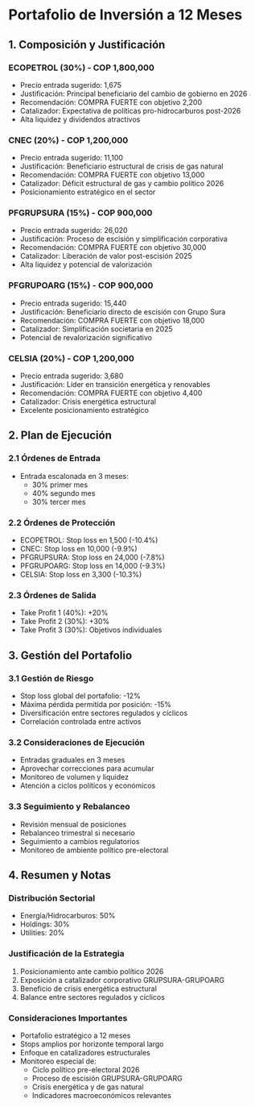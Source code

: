 # Portafolio de Inversión a 12 Meses

## 1. Composición y Justificación

### ECOPETROL (30%) - COP 1,800,000

- Precio entrada sugerido: 1,675
- Justificación: Principal beneficiario del cambio de gobierno en 2026
- Recomendación: COMPRA FUERTE con objetivo 2,200
- Catalizador: Expectativa de políticas pro-hidrocarburos post-2026
- Alta liquidez y dividendos atractivos

### CNEC (20%) - COP 1,200,000

- Precio entrada sugerido: 11,100
- Justificación: Beneficiario estructural de crisis de gas natural
- Recomendación: COMPRA FUERTE con objetivo 13,000
- Catalizador: Déficit estructural de gas y cambio político 2026
- Posicionamiento estratégico en el sector

### PFGRUPSURA (15%) - COP 900,000

- Precio entrada sugerido: 26,020
- Justificación: Proceso de escisión y simplificación corporativa
- Recomendación: COMPRA FUERTE con objetivo 30,000
- Catalizador: Liberación de valor post-escisión 2025
- Alta liquidez y potencial de valorización

### PFGRUPOARG (15%) - COP 900,000

- Precio entrada sugerido: 15,440
- Justificación: Beneficiario directo de escisión con Grupo Sura
- Recomendación: COMPRA FUERTE con objetivo 18,000
- Catalizador: Simplificación societaria en 2025
- Potencial de revalorización significativo

### CELSIA (20%) - COP 1,200,000

- Precio entrada sugerido: 3,680
- Justificación: Líder en transición energética y renovables
- Recomendación: COMPRA FUERTE con objetivo 4,400
- Catalizador: Crisis energética estructural
- Excelente posicionamiento estratégico

## 2. Plan de Ejecución

### 2.1 Órdenes de Entrada

- Entrada escalonada en 3 meses:
  - 30% primer mes
  - 40% segundo mes
  - 30% tercer mes

### 2.2 Órdenes de Protección

- ECOPETROL: Stop loss en 1,500 (-10.4%)
- CNEC: Stop loss en 10,000 (-9.9%)
- PFGRUPSURA: Stop loss en 24,000 (-7.8%)
- PFGRUPOARG: Stop loss en 14,000 (-9.3%)
- CELSIA: Stop loss en 3,300 (-10.3%)

### 2.3 Órdenes de Salida

- Take Profit 1 (40%): +20%
- Take Profit 2 (30%): +30%
- Take Profit 3 (30%): Objetivos individuales

## 3. Gestión del Portafolio

### 3.1 Gestión de Riesgo

- Stop loss global del portafolio: -12%
- Máxima pérdida permitida por posición: -15%
- Diversificación entre sectores regulados y cíclicos
- Correlación controlada entre activos

### 3.2 Consideraciones de Ejecución

- Entradas graduales en 3 meses
- Aprovechar correcciones para acumular
- Monitoreo de volumen y liquidez
- Atención a ciclos políticos y económicos

### 3.3 Seguimiento y Rebalanceo

- Revisión mensual de posiciones
- Rebalanceo trimestral si necesario
- Seguimiento a cambios regulatorios
- Monitoreo de ambiente político pre-electoral

## 4. Resumen y Notas

### Distribución Sectorial

- Energía/Hidrocarburos: 50%
- Holdings: 30%
- Utilities: 20%

### Justificación de la Estrategia

1. Posicionamiento ante cambio político 2026
2. Exposición a catalizador corporativo GRUPSURA-GRUPOARG
3. Beneficio de crisis energética estructural
4. Balance entre sectores regulados y cíclicos

### Consideraciones Importantes

- Portafolio estratégico a 12 meses
- Stops amplios por horizonte temporal largo
- Enfoque en catalizadores estructurales
- Monitoreo especial de:
  - Ciclo político pre-electoral 2026
  - Proceso de escisión GRUPSURA-GRUPOARG
  - Crisis energética y de gas natural
  - Indicadores macroeconómicos relevantes
